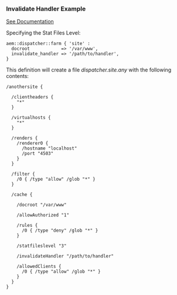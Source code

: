 
### Invalidate Handler Example

[See Documentation](https://docs.adobe.com/docs/en/dispatcher/disp-config.html#Using%20custom%20invalidation%20scripts)

Specifying the Stat Files Level:

~~~ puppet
aem::dispatcher::farm { 'site' :
  docroot            => '/var/www',
  invalidate_handler => '/path/to/handler',
}
~~~

This definition will create a file *dispatcher.site.any* with the following contents:

~~~
/anothersite {

  /clientheaders {
    "*"
  }

  /virtualhosts {
    "*"
  }

  /renders {
    /renderer0 {
      /hostname "localhost"
      /port "4503"
    }
  }

  /filter {
    /0 { /type "allow" /glob "*" }
  }

  /cache {

    /docroot "/var/www"

    /allowAuthorized "1"

    /rules {
      /0 { /type "deny" /glob "*" }
    }

    /statfileslevel "3"

    /invalidateHandler "/path/to/handler"

    /allowedClients {
      /0 { /type "allow" /glob "*" }
    }
  }
}
~~~